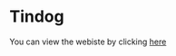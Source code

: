 # Tindog
You can view the webiste by clicking [here](https://surajpnaik36.github.io/Tindog/index.html)
  
